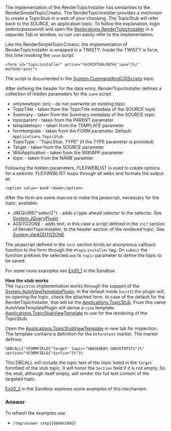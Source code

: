 The implementation of the RenderTopicInstaller has similarities to the RenderSimpleTopicCreator. The RenderTopicInstaller provides a mechnism to create a TopicStub in a web of your choosing. The TopicStub will refer back to the SOURCE, an application topic. To follow the explanation, login (_admin/password_) and open the [Applications.RenderTopicInstaller](https://[[HOST_SUBDOMAIN]]-80-[[KATACODA_HOST]].environments.katacoda.com/Applications.RenderTopicInstaller) in a separate Tab or window, so can can easily refer to the implementation.

Like the RenderSimpleTopicCreator, the implementation of RenderTopicInstaller  is wrapped in a TWISTY. Inside the TWISTY is form, this time invoking the `save` script:
```
<form id="topicinstaller" action="%SCRIPTURLPATH{"save"}%/" method="post">
```
The script is documented in the [System.CommandAndCGIScripts](https://[[HOST_SUBDOMAIN]]-80-[[KATACODA_HOST]].environments.katacoda.com/System.CommandAndCGIScripts#A_61save_61) topic.

After defining the header for the data entry, RenderTopicInstaller defines a collection of hidden parameters for the `save` script:
* onlynewtopic (on) - do not overwrite an existing topic
* TopicTitle - taken from the TopicTitle metadata of the SOURCE topic
* Summary - taken from the Summary metadata of the SOURCE topic
* topicparent - taken from the PARENT parameter
* templatetopic - taken from the TEMPLATE parameter
* formtemplate - taken from the FORM parameter. Default: `Applications.TopicStub`
* TopicType - "TopicStub, TYPE" (if the TYPE parameter is provided)
* Target - taken from the SOURCE parameter
* WikiApplication - taken from the WIKIAPP parameter
* topic - taken from the NAME paramter

Following the hidden parameters, FLEXWEBLIST is used to create options for a selector. FLEXWEBLIST loops through all webs and formats the output as
```
<option value='$web'>$web</option>
``` 

After the form are some macros to make the javascript, necessary for the topic, available:
* JREQUIRE("select2"} - adds a type-ahead selector to the selector. See [System.JQueryPlugin](https://[[HOST_SUBDOMAIN]]-80-[[KATACODA_HOST]].environments.katacoda.com/System.JQSelect2Contrib)
* ADDTOZONE - adds text, in this case a script defined in the `init` section of RenderTopicInstaller, to the header section of the rendered topic. See [System.VarADDTOZONE](https://[[HOST_SUBDOMAIN]]-80-[[KATACODA_HOST]].environments.katacoda.com/System.VarADDTOZONE) 

The javascript defined in the `init` section binds an anonymous callback function to the form through the `#topicinstaller` tag. On `submit` the function prefixes the selected `web` to  `topic` parameter to define the topic to be saved.

For some more examples see [Ex00_1](https://[[HOST_SUBDOMAIN]]-80-[[KATACODA_HOST]].environments.katacoda.com/Sandbox.Ex00_1) in the Sandbox

**How the stub works** <br />
The `TopicStub` implementation works through the support of the [System.AutoViewTemplatePlugin](https://[[HOST_SUBDOMAIN]]-80-[[KATACODA_HOST]].environments.katacoda.com/System.AutoViewTemplatePlugin). In the default mode (`exist`) the plugin will, on opening the topic, check the attached form. In case of the default for the RenderTopicInstaller, that will be the [Applications.TopicStub](https://[[HOST_SUBDOMAIN]]-80-[[KATACODA_HOST]].environments.katacoda.com/Applications.TopicStub). From this name AutoViewTemplatePlugin will derive a `view` template: [Applications.TopicStubViewTemplate](https://[[HOST_SUBDOMAIN]]-80-[[KATACODA_HOST]].environments.katacoda.com/Applications.TopicStubViewTemplate) to use for the rendering of the TopicStub.

Open the [Applications.TopicStubViewTemplate](https://[[HOST_SUBDOMAIN]]-80-[[KATACODA_HOST]].environments.katacoda.com/Applications.TopicStubViewTemplate) in new tab for inspection. The template contains a definition for the `beforetext` marker. The marker defines:
```
%DBCALL{"%FORMFIELD{"Target" topic="%BASEWEB%.%BASETOPIC%"}%" section="%FORMFIELD{"Section"}%"}%
```
This DBCALL will include the topic text of the topic listed in the `Target` formfield of the stub topic. It will honor the `Section` field if it is not empty. So the stub, although itself empty, will render the full text content of the targeted topic.

[Ex00_2](https://[[HOST_SUBDOMAIN]]-80-[[KATACODA_HOST]].environments.katacoda.com/Sandbox.Ex00_2) in the Sandbox explores some examples of this mechanism. 













### Answer
<!-- Solution text (if any) goes here -->
To refresh the examples use:
* `/tmp/answer step1`{{execute}}




